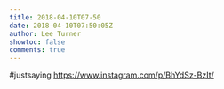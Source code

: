```yaml
---
title: 2018-04-10T07-50
date: 2018-04-10T07:50:05Z
author: Lee Turner
showtoc: false
comments: true
---
```


#justsaying https://www.instagram.com/p/BhYdSz-BzIt/

